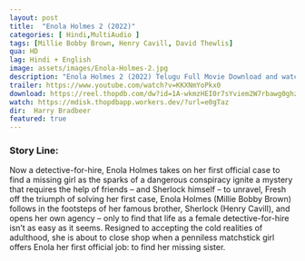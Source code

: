 ```yaml
---
layout: post
title:  "Enola Holmes 2 (2022)"
categories: [ Hindi,MultiAudio ]
tags: [Millie Bobby Brown, Henry Cavill, David Thewlis]
qua: HD
lag: Hindi + English
image: assets/images/Enola-Holmes-2.jpg
description: "Enola Holmes 2 (2022) Telugu Full Movie Download and watch online 720p low file size 500 mb."
trailer: https://www.youtube.com/watch?v=KKXNmYoPkx0
download: https://reel.thopdb.com/dw?id=1A-wkmzHEI0r7sYviem2W7rbawg0ghzwT
watch: https://mdisk.thopdbapp.workers.dev/?url=e0gTaz
dir:  Harry Bradbeer
featured: true
---
```


### Story Line:
Now a detective-for-hire, Enola Holmes takes on her first official case to find a missing girl as the sparks of a dangerous conspiracy ignite a mystery that requires the help of friends – and Sherlock himself – to unravel, Fresh off the triumph of solving her first case, Enola Holmes (Millie Bobby Brown) follows in the footsteps of her famous brother, Sherlock (Henry Cavill), and opens her own agency – only to find that life as a female detective-for-hire isn’t as easy as it seems. Resigned to accepting the cold realities of adulthood, she is about to close shop when a penniless matchstick girl offers Enola her first official job: to find her missing sister.

